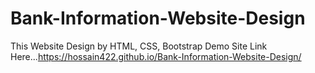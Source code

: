 # Bank-Information-Website-Design
This Website Design by HTML, CSS, Bootstrap
Demo Site Link Here...https://hossain422.github.io/Bank-Information-Website-Design/
